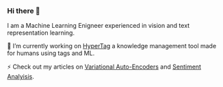 ### Hi there 👋
I am a Machine Learning Enigneer experienced in vision and text representation learning.

🔭 I’m currently working on [HyperTag](https://github.com/SeanPedersen/HyperTag) a knowledge management tool made for humans using tags and ML.

⚡ Check out my articles on [Variational Auto-Encoders](https://blog.neotree.uber.space/posts/vae) and [Sentiment Analyisis](https://blog.neotree.uber.space/posts/sentiment-analysis).
<!--
**SeanPedersen/SeanPedersen** is a ✨ _special_ ✨ repository because its `README.md` (this file) appears on your GitHub profile.

Here are some ideas to get you started:

- 🔭 I’m currently working on ...
- 🌱 I’m currently learning ...
- 👯 I’m looking to collaborate on ...
- 🤔 I’m looking for help with ...
- 💬 Ask me about ...
- 📫 How to reach me: ...
- 😄 Pronouns: ...
- ⚡ Fun fact: ...
-->
